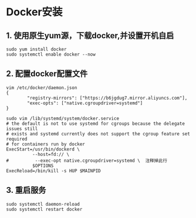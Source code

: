 # Docker安装



## 1. 使用原生yum源，下载docker,并设置开机自启

```shell
sudo yum install docker 
sudo systemctl enable docker --now 
```



## 2. 配置docker配置文件

```shell
vim /etc/docker/daemon.json  
{
        "registry-mirrors": ["https://b6jgdug7.mirror.aliyuncs.com"],
        "exec-opts": ["native.cgroupdriver=systemd"]
}

sudo vim /lib/systemd/system/docker.service  
# the default is not to use systemd for cgroups because the delegate issues still
# exists and systemd currently does not support the cgroup feature set required
# for containers run by docker
ExecStart=/usr/bin/dockerd \
          --host=fd:// \
#          --exec-opt native.cgroupdriver=systemd \  注释掉此行
          $OPTIONS
ExecReload=/bin/kill -s HUP $MAINPID
```



## 3. 重启服务

```shell
sudo systemctl daemon-reload 
sudo systemctl restart docker 
```






